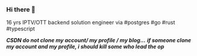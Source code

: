 ### Hi there 👋
 
16 yrs IPTV/OTT backend solution engineer via #postgres  #go #rust #typescript

***CSDN do not clone my account/ my profile / my blog...***
***if someone clone my account and my profile, i should kill some who lead the op***

